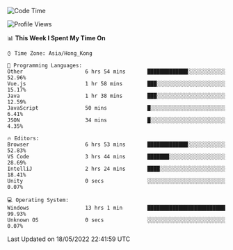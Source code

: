 <!--START_SECTION:waka-->
![Code Time](http://img.shields.io/badge/Code%20Time-13%20hrs%202%20mins-blue)

![Profile Views](http://img.shields.io/badge/Profile%20Views-624-blue)

📊 **This Week I Spent My Time On** 

```text
⌚︎ Time Zone: Asia/Hong_Kong

💬 Programming Languages: 
Other                    6 hrs 54 mins       █████████████░░░░░░░░░░░░   52.96% 
Vue.js                   1 hr 58 mins        ███░░░░░░░░░░░░░░░░░░░░░░   15.17% 
Java                     1 hr 38 mins        ███░░░░░░░░░░░░░░░░░░░░░░   12.59% 
JavaScript               50 mins             █░░░░░░░░░░░░░░░░░░░░░░░░   6.41% 
JSON                     34 mins             █░░░░░░░░░░░░░░░░░░░░░░░░   4.35%

🔥 Editors: 
Browser                  6 hrs 53 mins       █████████████░░░░░░░░░░░░   52.83% 
VS Code                  3 hrs 44 mins       ███████░░░░░░░░░░░░░░░░░░   28.69% 
IntelliJ                 2 hrs 24 mins       ████░░░░░░░░░░░░░░░░░░░░░   18.41% 
Unity                    0 secs              ░░░░░░░░░░░░░░░░░░░░░░░░░   0.07%

💻 Operating System: 
Windows                  13 hrs 1 min        █████████████████████████   99.93% 
Unknown OS               0 secs              ░░░░░░░░░░░░░░░░░░░░░░░░░   0.07%

```


 Last Updated on 18/05/2022 22:41:59 UTC
<!--END_SECTION:waka-->
